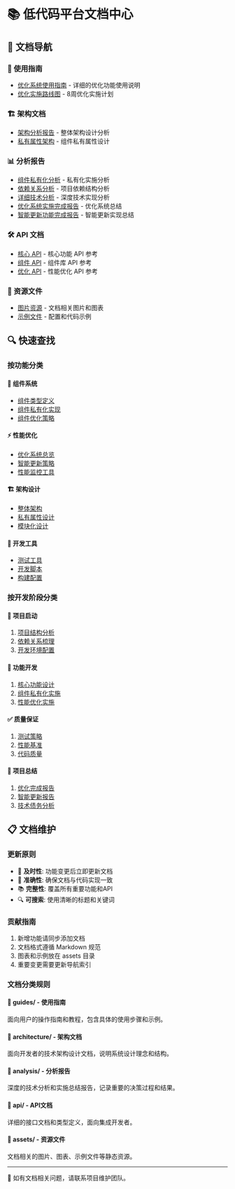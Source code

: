 # 📚 低代码平台文档中心

## 🎯 文档导航

### 📖 使用指南

- [优化系统使用指南](./guides/optimization-guide.md) - 详细的优化功能使用说明
- [优化实施路线图](./guides/optimization-roadmap.md) - 8周优化实施计划

### 🏗️ 架构文档

- [架构分析报告](./architecture/architecture-analysis.md) - 整体架构设计分析
- [私有属性架构](./architecture/architecture-private-properties.md) - 组件私有属性设计

### 📊 分析报告

- [组件私有化分析](./analysis/component-privatization-analysis.md) - 私有化实施分析
- [依赖关系分析](./analysis/dependency-analysis.md) - 项目依赖结构分析
- [详细技术分析](./analysis/detailed-technical-analysis.md) - 深度技术实现分析
- [优化系统实施完成报告](./analysis/OPTIMIZATION_COMPLETE.md) - 优化系统总结
- [智能更新功能完成报告](./analysis/SMART_UPDATE_COMPLETE.md) - 智能更新实现总结

### 🛠️ API 文档

- [核心 API](./api/) - 核心功能 API 参考
- [组件 API](./api/) - 组件库 API 参考
- [优化 API](./api/) - 性能优化 API 参考

### 📁 资源文件

- [图片资源](./assets/) - 文档相关图片和图表
- [示例文件](./assets/) - 配置和代码示例

## 🔍 快速查找

### 按功能分类

#### 🎨 组件系统

- [组件类型定义](../src/core/types/Component.ts)
- [组件私有化实现](./analysis/component-privatization-analysis.md)
- [组件优化策略](./guides/optimization-guide.md)

#### ⚡ 性能优化

- [优化系统总览](./analysis/OPTIMIZATION_COMPLETE.md)
- [智能更新策略](./analysis/SMART_UPDATE_COMPLETE.md)
- [性能监控工具](./guides/optimization-guide.md#性能监控)

#### 🏗️ 架构设计

- [整体架构](./architecture/architecture-analysis.md)
- [私有属性设计](./architecture/architecture-private-properties.md)
- [模块化设计](./analysis/detailed-technical-analysis.md)

#### 🔧 开发工具

- [测试工具](../tools/testing/)
- [开发脚本](../tools/scripts/)
- [构建配置](../vite.config.ts)

### 按开发阶段分类

#### 🚀 项目启动

1. [项目结构分析](../PROJECT_STRUCTURE_ANALYSIS.md)
2. [依赖关系梳理](./analysis/dependency-analysis.md)
3. [开发环境配置](../README.md)

#### 🔨 功能开发

1. [核心功能设计](./architecture/architecture-analysis.md)
2. [组件私有化实施](./analysis/component-privatization-analysis.md)
3. [性能优化实施](./guides/optimization-roadmap.md)

#### ✅ 质量保证

1. [测试策略](../tools/testing/)
2. [性能基准](./analysis/SMART_UPDATE_COMPLETE.md#性能表现)
3. [代码质量](./analysis/detailed-technical-analysis.md)

#### 🎯 项目总结

1. [优化完成报告](./analysis/OPTIMIZATION_COMPLETE.md)
2. [智能更新报告](./analysis/SMART_UPDATE_COMPLETE.md)
3. [技术债务分析](./analysis/detailed-technical-analysis.md)

## 📋 文档维护

### 更新原则

- 📝 **及时性**: 功能变更后立即更新文档
- 🎯 **准确性**: 确保文档与代码实现一致
- 📚 **完整性**: 覆盖所有重要功能和API
- 🔍 **可搜索**: 使用清晰的标题和关键词

### 贡献指南

1. 新增功能请同步添加文档
2. 文档格式遵循 Markdown 规范
3. 图表和示例放在 assets 目录
4. 重要变更需要更新导航索引

### 文档分类规则

#### 📁 guides/ - 使用指南

面向用户的操作指南和教程，包含具体的使用步骤和示例。

#### 📁 architecture/ - 架构文档  

面向开发者的技术架构设计文档，说明系统设计理念和结构。

#### 📁 analysis/ - 分析报告

深度的技术分析和实施总结报告，记录重要的决策过程和结果。

#### 📁 api/ - API文档

详细的接口文档和类型定义，面向集成开发者。

#### 📁 assets/ - 资源文件

文档相关的图片、图表、示例文件等静态资源。

---

📧 如有文档相关问题，请联系项目维护团队。

